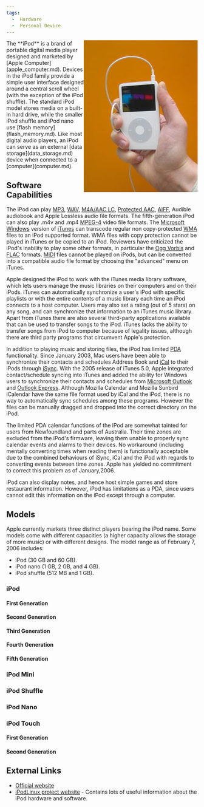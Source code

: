 ```yaml
---
tags:
  -  Hardware
  -  Personal Device 
---
```

<img src="assets/images/300px-Ipod.jpg"  align="right">
The **iPod** is a brand of portable digital media player designed and
marketed by [Apple Computer](apple_computer.md). Devices in the
iPod family provide a simple user interface designed around a central
scroll wheel (with the exception of the iPod shuffle). The standard iPod
model stores media on a built-in hard drive, while the smaller iPod
shuffle and iPod nano use [flash memory](flash_memory.md). Like
most digital audio players, an iPod can serve as an external [data
storage](data_storage.md) device when connected to a
[computer](computer.md).

## Software Capabilities

The iPod can play [MP3](mp3.md), [WAV](wav.md), [M4A/AAC
LC](m4a/aac_lc.md), [Protected AAC](protected_aac.md),
[AIFF](aiff.md), Audible audiobook and Apple Lossless audio file
formats. The fifth-generation iPod can also play .m4v and .mp4
[MPEG-4](mpeg-4.md) video file
formats. The [Microsoft Windows](microsoft_windows.md) version
of [iTunes](itunes.md) can transcode regular non copy-protected
[WMA](wma.md) files to an iPod supported format. WMA files with
copy protection cannot be played in iTunes or be copied to an iPod.
Reviewers have criticized the iPod's inability to play some other
formats, in particular the [Ogg Vorbis](ogg_vorbis.md) and
[FLAC](flac.md) formats. [MIDI](midi.md) files cannot be
played on iPods, but can be converted into a compatible audio file
format by choosing the "advanced" menu on iTunes.

Apple designed the iPod to work with the iTunes media library software,
which lets users manage the music libraries on their computers and on
their iPods. iTunes can automatically synchronize a user's iPod with
specific playlists or with the entire contents of a music library each
time an iPod connects to a host computer. Users may also set a rating
(out of 5 stars) on any song, and can synchronize that information to an
iTunes music library. Apart from iTunes there are also several
third-party applications available that can be used to transfer songs to
the iPod. iTunes lacks the ability to transfer songs from iPod to
computer because of legality issues, although there are third party
programs that circumvent Apple's protection.

In addition to playing music and storing files, the iPod has limited
[PDA](pda.md) functionality. Since January 2003, Mac users have
been able to synchronize their contacts and schedules Address Book and
[iCal](ical.md) to their iPods through
[iSync](isync.md). With the 2005 release of iTunes 5.0, Apple
integrated contact/schedule syncing into iTunes and added the ability
for Windows users to synchronize their contacts and schedules from
[Microsoft Outlook](microsoft_outlook.md) and [Outlook
Express](outlook_express.md). Although Mozilla Calendar and
Mozilla Sunbird iCalendar have the same file format used by iCal and the
iPod, there is no way to automatically sync schedules among these
programs. However the files can be manually dragged and dropped into the
correct directory on the iPod.

The limited PDA calendar functions of the iPod are somewhat tainted for
users from Newfoundland and parts of Australia. Their time zones are
excluded from the iPod's firmware, leaving them unable to properly sync
calendar events and alarms to their devices. No workaround (including
mentally converting times when reading them) is functionally acceptable
due to the combined behaviours of iSync, iCal and the iPod with regards
to converting events between time zones. Apple has yielded no commitment
to correct this problem as of January,2006.

iPod can also display notes, and hence host simple games and store
restaurant information. However, iPod has limitations as a PDA, since
users cannot edit this information on the iPod except through a
computer.

## Models

Apple currently markets three distinct players bearing the iPod name.
Some models come with different capacities (a higher capacity allows the
storage of more music) or with different designs. The model range as of
February 7, 2006 includes:

- iPod (30 GB and 60 GB).
- iPod nano (1 GB, 2 GB, and 4 GB).
- iPod shuffle (512 MB and 1 GB).

### iPod

#### First Generation

#### Second Generation

#### Third Generation

#### Fourth Generation

#### Fifth Generation

### iPod Mini

### iPod Shuffle

### iPod Nano

### iPod Touch

#### First Generation

#### Second Generation

## External Links

- [Official website](http://www.apple.com/ipod/)
- [iPodLinux project website](http://ipodlinux.org) - Contains lots of
  useful information about the iPod hardware and software.